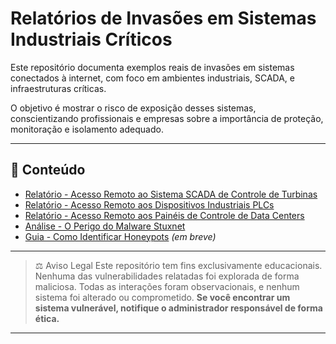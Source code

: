 # Relatórios de Invasões em Sistemas Industriais Críticos

Este repositório documenta exemplos reais de invasões em sistemas conectados à internet, com foco em ambientes industriais, SCADA, e infraestruturas críticas.

O objetivo é mostrar o risco de exposição desses sistemas, conscientizando profissionais e empresas sobre a importância de proteção, monitoração e isolamento adequado.

---

## 🔢 Conteúdo

- [Relatório - Acesso Remoto ao Sistema SCADA de Controle de Turbinas](reports/target%201/)
- [Relatório - Acesso Remoto aos Dispositivos Industriais PLCs](reports/target%202/)
- [Relatório - Acesso Remoto aos Painéis de Controle de Data Centers](reports/target%203/)
- [Análise - O Perigo do Malware Stuxnet](docs/stuxnet.md)
- [Guia - Como Identificar Honeypots](docs/como-identificar-honeypots.md) *(em breve)*

---

> ⚖️ Aviso Legal
Este repositório tem fins exclusivamente educacionais. Nenhuma das vulnerabilidades relatadas foi explorada de forma maliciosa. Todas as interações foram observacionais, e nenhum sistema foi alterado ou comprometido.
**Se você encontrar um sistema vulnerável, notifique o administrador responsável de forma ética.**

---
